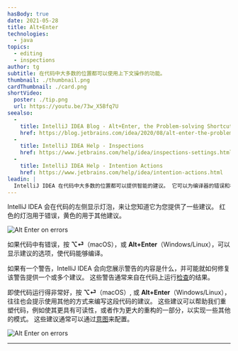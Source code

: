```yaml
---
hasBody: true
date: 2021-05-28
title: Alt+Enter
technologies:
  - java
topics:
  - editing
  - inspections
author: tg
subtitle: 在代码中大多数的位置都可以使用上下文操作的功能。
thumbnail: ./thumbnail.png
cardThumbnail: ./card.png
shortVideo:
  poster: ./tip.png
  url: https://youtu.be/73w_X5Bfq7U
seealso:
  - 
    title: IntelliJ IDEA Blog - Alt+Enter, the Problem-solving Shortcut
    href: https://blog.jetbrains.com/idea/2020/08/alt-enter-the-problem-solving-shortcut/
  - 
    title: IntelliJ IDEA Help - Inspections
    href: https://www.jetbrains.com/help/idea/inspections-settings.html
  - 
    title: IntelliJ IDEA Help - Intention Actions
    href: https://www.jetbrains.com/help/idea/intention-actions.html
leadin: |
  IntelliJ IDEA 在代码中大多数的位置都可以提供智能的建议。 它可以为编译器的错误和检查的警告提供修复功能。 即使没有警告或者错误，它也可以使用意图功能来建议使用其他的方式编写代码。
---
```


  IntelliJ IDEA 会在代码的左侧显示灯泡，来让您知道它为您提供了一些建议。 红色的灯泡用于错误，黄色的用于其他建议。

![Alt Enter on errors](red-light-bulb.png)

  如果代码中有错误，按 **⌥⏎**（macOS），或 **Alt+Enter**（Windows/Linux），可以显示建议的选项，使代码能够编译。

  如果有一个警告，IntelliJ IDEA 会向您展示警告的内容是什么，并可能就如何修复该警告提供一个或多个建议。 这些警告通常来自在代码上运行[检查](../../topics/inspections/)的结果。

  即使代码运行得非常好，按 **⌥⏎**（macOS）, 或 **Alt+Enter**（Windows/Linux），往往也会提示使用其他的方式来编写这段代码的建议。 这些建议可以帮助我们重塑代码，例如使其更具有可读性，或者作为更大的重构的一部分，以实现一些其他的模式。 这些建议通常可以通过[意图](https://www.jetbrains.com/help/idea/intention-actions.html)来配置。

![Alt Enter on errors](suggestions-on-working-code.png)


---
